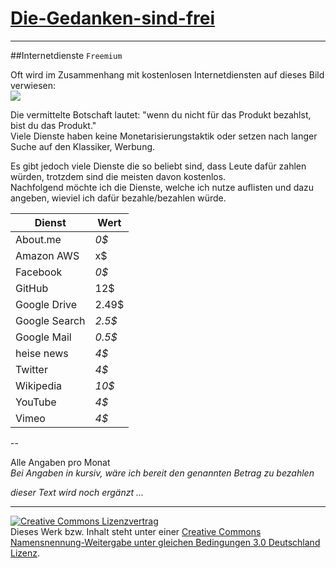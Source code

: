[Die-Gedanken-sind-frei](https://github.com/SimonWaldherr/die-gedanken-sind-frei)
======================
---

##Internetdienste
`Freemium`

Oft wird im Zusammenhang mit kostenlosen Internetdiensten auf dieses Bild verwiesen:  
<img src="http://geekandpoke.typepad.com/.a/6a00d8341d3df553ef0147e0e1aec2970b-800wi">

Die vermittelte Botschaft lautet: "wenn du nicht für das Produkt bezahlst, bist du das Produkt."  
Viele Dienste haben keine Monetarisierungstaktik oder setzen nach langer Suche auf den Klassiker, Werbung.

Es gibt jedoch viele Dienste die so beliebt sind, dass Leute dafür zahlen würden, trotzdem sind die meisten davon kostenlos.  
Nachfolgend möchte ich die Dienste, welche ich nutze auflisten und dazu angeben, wieviel ich dafür bezahle/bezahlen würde.

Dienst            | Wert
------------------|------
About.me          | *0$*
Amazon AWS        | x$
Facebook          | *0$*
GitHub            | 12$
Google Drive      | 2.49$
Google Search     | *2.5$*
Google Mail       | *0.5$*
heise news        | *4$*
Twitter           | *4$*
Wikipedia         | *10$*
YouTube           | *4$*
Vimeo             | *4$*

--

Alle Angaben pro Monat  
*Bei Angaben in kursiv, wäre ich bereit den genannten Betrag zu bezahlen* 

*dieser Text wird noch ergänzt ...*

---

<a rel="license" href="http://creativecommons.org/licenses/by-sa/3.0/de/"><img alt="Creative Commons Lizenzvertrag" style="border-width:0" src="http://i.creativecommons.org/l/by-sa/3.0/de/80x15.png" /></a><br />Dieses Werk bzw. Inhalt steht unter einer <a rel="license" href="http://creativecommons.org/licenses/by-sa/3.0/de/">Creative Commons Namensnennung-Weitergabe unter gleichen Bedingungen 3.0 Deutschland Lizenz</a>.
<script type="text/javascript">

	var _gaq = _gaq || [];
	_gaq.push(['_setAccount', 'UA-33526676-1']);
	_gaq.push(['_trackPageview']);

	(function() {
		var ga = document.createElement('script'); ga.type = 'text/javascript'; ga.async = true;
		ga.src = ('https:' == document.location.protocol ? 'https://ssl' : 'http://www') + '.google-analytics.com/ga.js';
		var s = document.getElementsByTagName('script')[0]; s.parentNode.insertBefore(ga, s);
	})();

</script>
